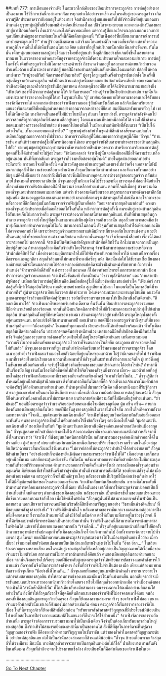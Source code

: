 ##บทที่ 777: การเตือนของจ้าวเฟิง
ในละแวกใกล้เคียงของป้อมปราการตระกูลจ้าว
การต่อสู้อย่างเอาเป็นเอาตาย ใช้วิธีการเช่นนี้จะสามารถจัดการทุกอย่างได้อย่างรวดเร็ว คนในระดับสูงของตระกูลจ้าว เกิดความรู้สึกประหลาดราวกับตกอยู่ในห้วงมายา
จิตสำนึกของฝูงชนมองกลับไปยังจ้าวเฟิงที่อยู่บนยอดเขาด้านหลัง
บุรุษหนุ่มผู้นั้นมีเรือนผมสีม่วงอ่อนที่น่าหลงใหล ปลิวไสวตามสายลม ดวงตาสองข้างปิดลงและเข้าสู่การฝึกตนอีกครั้ง
ถึงแม้ว่าจะมองไม่เห็นรายละเอียด แต่ความรู้สึกและวิจารณญาณบอกพวกเขาว่า จุดเปลี่ยนสำคัญของการแพ้ชนะในครั้งนี้ก็คือเด็กหนุ่มคนนี้
“เป็นเฟิงเอ๋อร์ที่เปลี่ยนสถานการณ์การรบ! เขาช่วยตระกูลเอาไว้!”
ท่านปู่จ้าวตะลึงตะลาน แล้วจึงตะโกนอย่างดีใจ หนวดสั่นระริก แสดงถึงความภาคภูมิใจ
คนอื่นไม่ได้เห็นขั้นตอนโดยละเอียด แต่เขาที่อยู่ใกล้บริเวณนั้นกลับเห็นอย่างชัดเจน
ทันใดนั้น เด็กหนุ่มบนยอดเขาและผู้อาวุโสแมวขโมยที่อยู่บนบ่า ยิ่งดูลึกลับอย่างชัดเจนยิ่งขึ้นในสายตาคนมากมาย
ในแววตาของเหล่าคนระดับสูงจากตระกูลจ้าวมีทั้งความประหลาดใจและความยำเกรง
การต่อสู้ในครั้งนี้ เดิมทีตระกูลจ้าวไม่มีโอกาสจะชนะด้วยซ้ำ ถึงขนาดว่าตกอยู่ในสถานการณ์ตายเก้าส่วนรอดส่วนหนึ่งด้วย
แต่ในระหว่างการต่อสู้ ยอดฝีมือของบ้านสกุลอินกลับเหมือนโดนมนต์ดำ ปล่อยให้พวกเขาสังหาร
“หาผู้รอดชีวิต! จัดการของที่ยึดมาเสีย!”
ผู้อาวุโสสูงสุดขั้นครึ่งก้าวสู่ราชันเอ่ยสั่ง
ในครั้งนี้ กลุ่มศัตรูจากบ้านตระกูลอิน พลังฝึกตนล้วนแต่อยู่เหนือขอบเขตแก่นก่อกำเนิดระดับต่ำ ขอบเขตแก่นก่อกำเนิดระดับสูงและครึ่งก้าวสู่ราชันมีอยู่หลายคน
ด้วยเหตุนี้ของที่ยึดมาได้จึงมีจำนวนมากมายอย่างยิ่ง
“เฟิงเอ๋อร์ ของที่ได้จากการต่อสู้พวกนี้ให้เจ้าจัดการเถอะ”
ท่านปู่จ้าวเป็นฝ่ายก้าวเข้ามาเอ่ย จากนั้นจึงแบ่งประเภทข้าวของกองใหญ่ที่ได้มา
ในฐานะที่เป็น ‘ปู่’ เขาย่อมต้องอยากให้หลานของตนเองได้รับของรางวัลที่ควรจะได้
ดวงตาสองข้างของจ้าวเฟิงกวาดมอง รู้สึกผิดหวังเล็กน้อย แล้วจึงเลือกทรัพยากรแขนงวารีและสมบัติที่พอมีมูลค่าหลายอย่างออกมาจากเหล่าของที่ยึดมา
สมบัติและทรัพยากรทั่วๆ ไป เขาไม่ได้เห็นค่านัก บางทีอาจเป็นของที่ไม่มีประโยชน์ใดๆ กับเขา
ในระหว่างนี้
ตระกูลจ้าวกำลังจัดคนไปตรวจสอบศัตรูจากสกุลอินที่ยังหลงเหลืออยู่รอบๆ โดยเฉพาะคนที่หลบหนีออกไปได้ รวมไปถึงส่งคนสอดแนมข่าวคราวของอีกฝ่ายด้วย
ห่างออกไปสองพันลี้ ในเมืองเก่าแก่หักพังที่ตั้งบนเขา
“เป็นไปได้อย่างไรกัน...ทั้งกองตายหมดแล้วหรือ? ”
บุรุษหนุ่มร่างกำยำในชุดดำมีสีหน้าสงสัยระคนแปลกใจ เหมือนวิญญาณออกจากร่างไปชั่วขณะ
ถ้าหากจ้าวเฟิงอยู่ที่นี่ย่อมมองออกว่าบุรุษผู้นี้ก็คือ ‘ลั่วจุน’
“ท่านราชัน คนที่เข้าร่วมการต่อสู้ไม่มีใครหนีออกมาได้เลย ตระกูลจ้าวยังสืบเสาะหาข่าวคราวของบ้านสกุลอินไปทั่ว” ชายหนุ่มชุดดำผู้ชำนาญศาสตร์เงาสังหารเอ่ยด้วยสีหน้าหวาดผวา
สำหรับความจริงของการต่อสู้ บุคคลที่ไม่ได้เข้าร่วมก็จะไม่รู้อะไรเลย
“ข้าน้อยคาดว่า จ้าวเฟิงผู้นั้นจะต้องมียอดฝีมือให้ความช่วยเหลืออยู่แน่นอน ทันทีที่เขากลับมา ตระกูลจ้าวก็วางเหยื่อล่อรอซุ่มโจมตี”
ชายในชุดดำเอ่ยออกมาอย่างระมัดระวัง
การลอบโจมตีในครั้งนี้ คนในระดับสูงของบ้านตระกูลอินลงแรงไปกว่าครึ่ง นอกจากนี้ยังมีคนจากสกุลลั่วให้ความช่วยเหลือบางส่วนด้วย
ลั่วจุนเป็นคนที่อาสามาทำเอง และจัดแจงทั้งหมดอย่างลับๆ
แต่คิดไม่ถึงเลยว่า กองกำลังที่แข็งแกร่งซึ่งมีเป้าหมายคุกคามการดำรงอยู่ของตระกูลจ้าว กลับล้มตายไปจนหมดในระยะเวลาอันสั้น
ลั่วจุนตกอยู่ในห้วงภวังค์ไปชั่วขณะหนึ่ง
เขาจะมองไม่ออกได้อย่างไร เบื้องหลังของจ้าวเฟิงต้องมียอดฝีมือให้ความช่วยเหลืออย่างแน่นอน
ตอนที่โจมตีเมื่อครู่ ห้วงความคิดของลั่วจุนเคยทำการสอดแนมมาก่อน
แต่ทว่า ห้วงความคิดเซียนของเขาถูกรบกวนจากพลังลวงตาลึกลับกลุ่มหนึ่ง ต้องมองดูลูกน้องของตนเองตายอย่างอนาถทีละคนๆ แต่สาเหตุกลับไม่แน่ชัด
และใจกลางของพลังลวงตาที่ลึกลับกลุ่มนั้นกลับมาจากจ้าวเฟิงผู้เป็นเหยื่อล่อ
“ถอยจากพวกสกุลอินมาก่อน!”
ดวงตาของลั่วจุนเปล่งประกายเมื่อคิดอะไรออกได้ในทันใด
หลังจากการต่อสู้ครั้งนี้ คนระดับสูงของบ้านสกุลอินได้รับบาดเจ็บไปมากกว่าครึ่ง ตระกูลจ้าวจะต้องฉวยโอกาสนี้ทำลายสกุลอินแน่
ทันทีที่บ้านสกุลอินถูกทำลาย ตระกูลจ้าวจะยิ่งใหญ่ที่สุดในเขาเมฆาแต่เพียงผู้เดียว
พอถึงเวลานั้น สกุลลั่วอยากจะสอดมือเข้ามายุ่งก็แผ่ขยายอำนาจควบคุมไปไม่ถึง
สถานการณ์ในตอนนี้ ลั่วจุนกับบ้านสกุลลั่วทำได้เพียงลอบลงมือ ไม่อาจจะออกหน้าได้
เพราะว่าตระกูลจ้าวและพวกเขาแต่เดิมมีการเกี่ยวดองกันในการแต่งงาน และยังเป็นคนสกุลลั่วที่ขอยกเลิกการแต่งงานเสียก่อน หลังจากนั้นตระกูลจ้าวจึงเขียนหนังสือหย่า
เรื่องนี้ได้แผ่กระจายออกไป
นอกจากนี้ จ้าวเฟิงเป็นศิษย์คนสำคัญของสำนักศักดิ์สิทธิ์วั่น อีกไม่นานจะกลายเป็นลูกศิษย์ผู้สืบทอด
ถ้าหากสกุลลั่วลงมือกับจ้าวเฟิงโดยไร้สาเหตุ จ้าวเฟิงสามารถขอความช่วยเหลือจาก ‘สำนักศักดิ์สิทธิ์วั่น’ เพื่อดำรงความยุติธรรมหรือไม่ก็ไปฟ้องร้องกับจวนอ๋องโหวได้
นอกเหนือจากเรื่องศีลธรรมและกฎกติกา สกุลลั่วล้วนแต่ไม่เหมาะที่จะลงมือซึ่งๆ หน้า มิฉะนั้นต่อให้ได้ชัยชนะ ชื่อเสียงขององค์ชายแปดก็จะโดนผลกระทบไปด้วย
หากองค์ชายแปดคิดจะช่วงชิงตำแหน่งรัชทายาท ถึงกระทั่งตำแหน่ง ‘จักรพรรดิศักดิ์สิทธิ์’ แห่งราชวงศ์ในอนาคต ก็ไม่อาจทำอะไรกระโตกกระตากมากนัก
ป้อมปราการตระกูลจ้าวบนยอดเขา
จ้าวเฟิงนั่งขัดสมาธิ ยังคงฝึกฝน ‘วิชาวายุอัสนีห้าสาย’ และ ‘กายสายฟ้าปฐพีทอง’
เหมือนกับว่าการต่อสู้ที่น่าเหลือเชื่อเมื่อสักครู่ไม่ได้เกี่ยวข้องกับเขาแต่อย่างใด
“เฟิงเอ๋อร์ การต่อสู้ครั้งนี้ทำให้สกุลอินได้รับความเสียหายอย่างหนัก สูญเสียคนไปมาก ในตอนนี้เป็นโอกาสอันดีที่จะทำลายทิ้ง”
ผู้นำตระกูลจ้าวเทียนอี้แววตาเปล่งประกาย ไฟแห่งความทะเยอะทะยานลุกโชนขึ้น
คนระดับสูงของตระกูลจ้าวล้วนแต่มีจิตต่อสู้ที่รุนแรง รอวันที่จะรวบรวมเขาเมฆาให้เป็นอันหนึ่งอันเดียวกัน
“ดี ออกเดินทางได้” จ้าวเฟิงผงกศีรษะตอบรับอย่างเด็ดขาด
คืนวันนั้น
ป้อมปราการตระกูลจ้าวรวมยอดฝีมือจำนวนร้อยถึงสองร้อยคน จากนั้นก็นั่งบนวิหคนิลกาฬหรือไม่ก็เรือทะเลความว่างเปล่ามุ่งไปยังบ้านสกุลอิน
บ้านสกุลอินตั้งอยู่ที่ทิศเหนือของเขาเมฆา ส่วนตระกูลจ้าวอยู่ทางทิศใต้ ตระกูลใหญ่ทั้งสองตั้งอยู่คนละเขตแดน แก่งแย่งชิงดีกันมานานหลายปี
ตอนฟ้าสาง ยอดฝีมือของตระกูลจ้ามาถึงฐานที่มั่นของบ้านสกุลอิน——‘เมืองสกุลอิน’
ในขณะที่ทุกคนมาถึง ฝ่ายตรงข้ามก็ได้เตรียมตัวพร้อมแล้ว
ทั่วทั้งเมืองสกุลอินเปิดค่ายกลป้องกัน บรรยากาศกดดันอย่างหนักหน่วง
เหล่ายอดฝีมือที่ปกป้องเมืองมีสีหน้าสิ้นหวัง จิตต่อสู้ลดลงฮวบฮาบ
พลังของทั้งสองฝ่ายไม่ได้อยู่ในระดับเดียวกันเลย
เหนือทะเลหมอก
“ความเร็วในการเคลื่อนทัพของตระกูลจ้าวเร็วกว่าที่จินตนาการไว้เสียอีก ตระกูลของข้าจะช่วยเหลือก็ไม่ทันแล้ว” ลั่วจุนมองลงมาจากที่สูง
เขาเก็บงำห้วงคิดเซียนเอาไว้พลางมองสำรวจตระกูลจ้าว โดยเฉพาะอย่างยิ่งจ้าวเฟิงและเจ้าแมวขโมยตัวน้อยที่อยู่บนไหล่ของเขาด้วย
ไม่รู้ว่ามีเจตนาหรือไม่ จ้าวเฟิงมองมาที่เขาด้วยใบหน้าเรียบเฉย แววตาที่มองมาทำให้ลั่วจุนสั่นสะท้านทั้งร่างกายและจิตใจ
ผู้เยาว์ซึ่งอยู่ในขั้นนายเหนือแท้คนหนึ่ง จะรับรู้ได้ถึงห้วงคิดเซียนของขอบเขตปราณเทวะได้อย่างไรกัน?
ถ้าหากนี่เป็นเรื่องบังเอิญ เช่นนั้นเรื่องที่เกิดขึ้นต่อไปก็ทำให้จิตใจของลั่วจุนยิ่งชาวาบ
เมี้ยว~
แมวตัวน้อยที่อยู่บนไหล่ของจ้าวเฟิงเหลือบมองมาที่เขาอย่างเกียจคร้านเพียงชั่วครู่
“แมวตัวนี้ทำไมถึง...”
ลั่วจุนรู้สึกว่าทั้งหมดนี้อยู่เหนือสามัญสำนึกของเขา
สิ่งที่สามารถยืนยันได้เลยก็คือ จ้าวเฟิงและเจ้าแมวขโมยตัวน้อยจะต้องรับรู้ได้ถึงตัวตนเขาอย่างแน่นอน
ที่น่าหงุดหงิดไปมากกว่านั้นคือ หนึ่งคนหนึ่งแมวที่รับรู้ถึงการดำรงอยู่ของเขายังทำเป็นมองไม่เห็นอีกต่างหาก
เมื่อระลึกถึงความผิดปกติของการต่อสู้ก่อนหน้านี้ ลั่วจุนก็ยิ่งค้นพบว่าหนึ่งคนหนึ่งแมวไม่ธรรมดาเลย บนร่างกายต้องมีความลับที่ไม่มีคนอื่นรู้อย่างแน่นอน
“ฆ่ามันซะ!”
ยอดฝีมือตระกูลจ้าวจำนวนร้อยสองร้อยคนลงมือโจมตีอย่างดุเดือด
ตู้ม ครืน ครืน~
ค่ายกลป้องกันของเมืองสกุลอินสั่นไหว ยอดฝีมือชั้นสูงของสกุลอินในเวลานี้ต่างใจสั่น ภายในใจเกิดความกังวลและหวาดกลัว
“โจมตี...มุมด้านตะวันตกเฉียงเหนือ” จ้าวเฟิงที่นั่งอยู่บนวิหคนิลกาฬกลับเอ่ยสั่งออกมากะทันหัน
คนของตระกูลจ้าวเชื่อมั่นในตัวเขาอย่างไร้ซึ่งข้อกังขาใดๆ ตรงดิ่งลงไปโจมตี ‘มุมด้านตะวันตกเฉียงเหนือ’ ของเมืองในทันที
“มุมด้านตะวันตกเฉียงเหนือคือจุดอ่อนของค่ายกลป้องกันเมืองสกุลอิน”
ลั่วจุนสูดลมหายใจเข้าลึกอย่างอดไม่ได้
ห้วงความคิดราชันของเขาเจอเบาะแสดังกล่าวหลังจากที่ตั้งใจเสาะหา
ทว่า ‘จ้าวเฟิง’ ที่นั่งอยู่บนวิหคนิลกาฬตัวนั้น กลับสามารถมองจุดอ่อนดังกล่าวออกได้ในปราดเดียว
ตู้ม! แกรก!
ค่ายกลทิศตะวันตกเฉียงเหนือเกิดรอยปริร้าวขึ้นอย่างรวดเร็ว คนในเมืองสกุลอินสีหน้าฉายแววสิ้นหวังและไร้ซึ่งหนทาง
“ไม่อาจปล่อยให้ตระกูลจ้าวทำสำเร็จได้อย่างง่ายดาย” ลั่วจุนมีสีหน้าเเย็นชา “อย่างน้อยข้าก็จะต้องหยั่งเชิงขีดความสามารถของจ้าวเฟิงให้ได้”
เมื่อเอ่ยจบ เขาก็หลบอยู่เหนือชั้นเมฆ แต่กลับกระตุ้นพลังราชัน
ทันใดนั้น พลังมหาศาลของราชันที่คล้ายมีคล้ายไม่มีเกาะกลุ่มรวมกันที่รอยปริร้าวของค่ายกล ต้านทานระลอกการโจมตีครั้งแล้วครั้งเล่า
การลงมือของลั่วจุนค่อนข้างคลุมเครือ
มีเพียงคนที่เข้าใกล้ขั้นครึ่งก้าวสู่ราชันเท่านั้นถึงจะสามารถสัมผัสได้
ขอเพียงแค่ลั่วจุนไม่ลงมือต่อหน้าอย่างชัดเจน ตระกูลจ้าวก็จะไม่มีหลักฐานใดๆ
พลังของราชันที่บริสุทธิ์นั้นค่อนข้างเก็บงำเอาไว้ ไม่ได้มีสัญลักษณ์พิเศษอะไรแสดงออกมาชัดเจน
จ้าวเฟิงกลับแค่นเสียงเย้ยหยัน การลงมือในระดับนี้ต้านทานการเคลื่อนพลของตระกูลจ้าวไม่ได้เลย
ทันใดนั้นเอง เขาก็สั่งการให้ตระกูลจ้าวแบ่งออกเป็นสี่ส่วนเพื่อเข้าโจมตีหลายๆ ตำแหน่งของเมืองสกุลอิน
พลังของราชัน เป็นพลังราชันในขอบเขตปราณเทวะที่แข็งแกร่งหลอมรวมเข้ากับโลก เพื่อใช้พลังในฟ้าดิน
“ลั่วจุนผู้นั้นยังไม่สามารถแบ่งพลังในฟ้าดินเป็นหลายส่วน นอกเสียจากว่าเขาจะเคยฝึกฝนวิชาศักดิ์สิทธิ์ศาสตร์วิญญาณอย่าง ‘วิชาหมื่นห้วงคิดเซียน’ ที่มีขอบเขตพลังสูงส่งอย่างยิ่ง”
จ้าวเฟิงมีสีหน้ามั่นใจ
พลังมหาศาลของราชันเจาะจงและส่งผลต่ออากาศฝั่งหนึ่งโดยเฉพาะ ซึ่งรวมถึงเป้าหมายที่เป็นสิ่งมีชีวิตในนั้นด้วย ต่อให้เป็นยามที่เขาอยู่ในช่วงรุ่งโรจน์ ก็ทำได้เพียงแบ่งพลังจักรพรรดิออกเป็นหลายส่วนเท่านั้น
จ้าวเฟิงในตอนนี้ก็สามารถโคจรพลังมหาศาลในฟ้าดินได้ แต่เขายังไม่อยากแสดงออกมากนัก
“เจ้าเด็กนี่...”
ลั่วจุนที่อยู่บนเมฆหน้าเปลี่ยนสีไปอีกครั้ง ถ้าหากเขาเอาพลังราชันปกคลุมทั่วทั้งเมืองสกุลอินก็จะโจ่งแจ้งมากเกินไป อีกทั้งจะกระจัดกระจายไปทั่ว
แกรก! ตู้ม โครม!
ยอดฝีมือหลายคนของตระกูลจ้าวบุกทะลวงเข้าไปในเมืองสกุลอินอย่างไวว่อง
เมี้ยว เมี้ยว!
เจ้าแมวขโมยตัวน้อยแปลงกายเป็นเส้นลำแสงสีเทาเงินพุ่งเข้าไปในนั้น
“อ๊าก อ๊าก...“
ในเสียงร้องครวญครางหลายเสียง คนในระดับสูงของสกุลอินที่ยังเหลืออยู่กลายเป็นวิญญาณภายใต้เงื้อมมือของเจ้าแมวขโมยตัวน้อย
สถานการณ์ไม่สามารถต้านทานได้อีกแล้ว
คนของเมืองสกุลอินสละค่ายกลและเมือง จากนั้นจึงถอยร่นไปเรื่อยๆ
ยอดฝีมือระดับสูงของตระกูลจ้าวได้เตรียมการขัดขวางและล่าสังหารไว้นานแล้ว
ถัดจากนั้นจึงเป็นการฆ่าล้างสังหาร
ถึงขั้นที่ว่าจ้าวเฟิงไม่จำเป็นต้องลงมือ เพียงแค่ต้องพยายามขัดขวางลั่วจุนก็พอ
“มีอย่างนี้ที่ไหนกัน...” ลั่วจุนลอยที่ลอยอยู่บนเมฆสีหน้าดำคล้ำ กระวนกระวายใจ
แต่การล่มสลายของสกุลอิน ทำให้สถานการณ์ของเขาเมฆามีแนวโน้มที่แน่นอนขึ้น
นอกเสียจากว่าจะมีราชันขอบเขตปราณเทวะออกหน้ามาก้าวก่ายโดยตรง หรือไม่ก็สกุลลั่วออกหน้าลงมือ
ทว่าเบื้องหลังของจ้าวเฟิงก็มี ‘สำนักศักดิ์สิทธิ์วั่น’ ที่ใกล้เคียงกับระดับสามดาว คนธรรมดาจะให้ลงมืออย่างผลีผลามได้อย่างไรกัน
สิ่งที่ทำให้ลั่วจุนกังวลใจที่สุดคือตื้นลึกหนาบางของจ้าวเฟิงที่ไม่อาจคาดเดาได้เลย
จนถึงตอนที่เมืองสกุลอินถูกตระกูลจ้าวยึดครอง ลั่วจุนก็ยังมองความสามารถจริงๆ ของจ้าวเฟิงไม่ออก ขนาดเจ้าแมวตัวน้อยตัวนั้นเขาเองก็ยังมองไม่ออกด้วยเช่นกัน
ต่อมา ตระกูลจ้าวก็เริ่มสรรหาของรางวัลในเมือง
ในที่นี้ตระกูลจ้าวก็ยังคงมีสิทธิ์เลือกก่อน
“ทรัพยากรล้ำค่าศาสตร์วิญญาณที่มีประโยชน์มีน้อยเกินไป แต่โอสถในการฝึกร่างกายและสมบัติในแขนงวารีก็น่าจะได้ใช้ส่วนหนึ่ง” จ้าวเฟิงจัดการของรางวัลส่วนหนึ่ง
ตระกูลจ้าวต้องการรวบรวมเขาเมฆาให้เป็นหนึ่งเดียว จึงจำเป็นต้องเก็บทรัพยากรส่วนใหญ่ของสกุลอิน ซึ่งจ้าวเฟิงไม่สามารถยึดของเหล่านี้มาเป็นของตนได้
สิ่งที่ดีที่สุดในการคิดจะฟื้นฟูดวงวิญญาณของจ้าวเฟิง ก็คือของล้ำค่าศาสตร์วิญญาณในขั้นราชัน
แต่ว่าของล้ำค่าในศาสตร์วิญญาณระดับนี้ อย่าว่าแต่สกุลอินเลย ต่อให้เป็นสำนักสองสามดาวก็ล้วนแต่มีน้อยนิด
“ลั่วจุน ข้าขอเตือนพวกเจ้าสกุลลั่วให้วางมือซะ มิฉะนั้น บางทีสกุลลั่วอาจจะกลายเป็นสกุลอินแห่งต่อไปก็ได้”
น้ำเสียงบางเบาพลันดังขึ้นเหนือเมฆ
ลั่วจุนที่กำลังจะจากไปร่างกายแข็งค้าง ด้วยเสียงนั้นก็คือคำเตือนของจ้าวเฟิงนั่นเอง

……………………………………………



[Go To Next Chapter]( ./15.md)